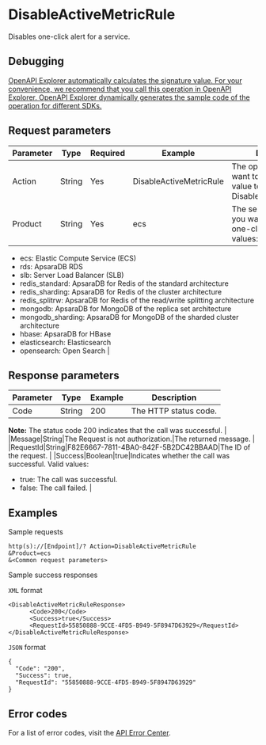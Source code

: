 # DisableActiveMetricRule

Disables one-click alert for a service.

## Debugging

[OpenAPI Explorer automatically calculates the signature value. For your convenience, we recommend that you call this operation in OpenAPI Explorer. OpenAPI Explorer dynamically generates the sample code of the operation for different SDKs.](https://api.aliyun.com/#product=Cms&api=DisableActiveMetricRule&type=RPC&version=2019-01-01)

## Request parameters

|Parameter|Type|Required|Example|Description|
|---------|----|--------|-------|-----------|
|Action|String|Yes|DisableActiveMetricRule|The operation that you want to perform. Set the value to DisableActiveMetricRule. |
|Product|String|Yes|ecs|The service for which you want to disable one-click alert. Valid values:

 -   ecs: Elastic Compute Service \(ECS\)
-   rds: ApsaraDB RDS
-   slb: Server Load Balancer \(SLB\)
-   redis\_standard: ApsaraDB for Redis of the standard architecture
-   redis\_sharding: ApsaraDB for Redis of the cluster architecture
-   redis\_splitrw: ApsaraDB for Redis of the read/write splitting architecture
-   mongodb: ApsaraDB for MongoDB of the replica set architecture
-   mongodb\_sharding: ApsaraDB for MongoDB of the sharded cluster architecture
-   hbase: ApsaraDB for HBase
-   elasticsearch: Elasticsearch
-   opensearch: Open Search |

## Response parameters

|Parameter|Type|Example|Description|
|---------|----|-------|-----------|
|Code|String|200|The HTTP status code.

 **Note:** The status code 200 indicates that the call was successful. |
|Message|String|The Request is not authorization.|The returned message. |
|RequestId|String|F82E6667-7811-4BA0-842F-5B2DC42BBAAD|The ID of the request. |
|Success|Boolean|true|Indicates whether the call was successful. Valid values:

 -   true: The call was successful.
-   false: The call failed. |

## Examples

Sample requests

```
http(s)://[Endpoint]/? Action=DisableActiveMetricRule
&Product=ecs
&<Common request parameters>
```

Sample success responses

`XML` format

```
<DisableActiveMetricRuleResponse>
      <Code>200</Code>
      <Success>true</Success>
      <RequestId>55850888-9CCE-4FD5-B949-5F8947D63929</RequestId>
</DisableActiveMetricRuleResponse>
```

`JSON` format

```
{
  "Code": "200",
  "Success": true,
  "RequestId": "55850888-9CCE-4FD5-B949-5F8947D63929"
}
```

## Error codes

For a list of error codes, visit the [API Error Center](https://error-center.alibabacloud.com/status/product/Cms).

